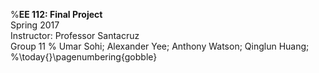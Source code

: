%**EE 112: Final Project**  
Spring 2017  
Instructor: Professor Santacruz  
Group 11
% Umar Sohi;
  Alexander Yee;
  Anthony Watson;
  Qinglun Huang;
%\today{}\pagenumbering{gobble}
